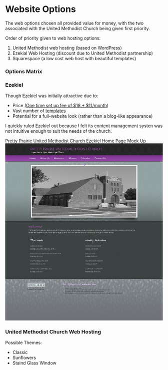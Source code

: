 # Website Options

The web options chosen all provided value for money, with the two associated with the United Methodist Church being given first priority.

Order of priority given to web hosting options:

1. United Methodist web hosting (based on WordPress)
2. Ezekial Web Hosting (discount due to United Methodist partnership)
3. Squarespace (a low cost web host with beautiful templates)

### Options Matrix

### Ezekiel 

Though Ezekiel was initially attractive due to:
* Price ([One time set up fee of $18 + $11/month](http://www.umc.e-zekiel.com/comparison))
* Vast number of [templates](http://www.umc.e-zekiel.com/templates/viewDesigns.asp?)
* Potential for a full-website look (rather than a blog-like appearance)

I quickly ruled Ezekiel out because I felt its content management systen was not intuitive enough to suit the needs of the church.

Pretty Prairie United Methodist Church Ezekiel Home Page Mock Up
![](images/ezekiel-allegiant-theme-desktop-mockup.jpg)

### United Methodist Church Web Hosting

Possible Themes: 
* Classic
* Sunflowers
* Staind Glass Window

 


